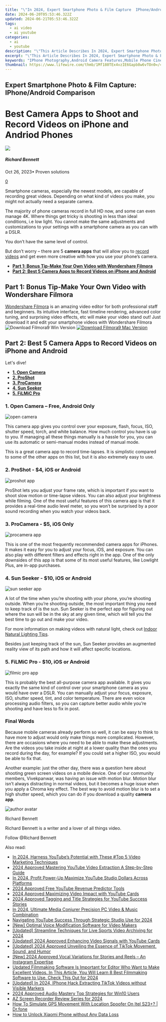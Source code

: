 ```yaml
---
title: "\"In 2024, Expert Smartphone Photo & Film Capture  IPhone/Android Comparison\""
date: 2024-06-20T05:53:46.322Z
updated: 2024-06-21T05:53:46.322Z
tags:
  - ai video
  - ai youtube
categories:
  - ai
  - youtube
description: "\"This Article Describes In 2024, Expert Smartphone Photo & Film Capture: IPhone/Android Comparison\""
excerpt: "\"This Article Describes In 2024, Expert Smartphone Photo & Film Capture: IPhone/Android Comparison\""
keywords: "IPhone Photography,Android Camera Features,Mobile Phone Cinematography,IOS vs Android Imaging,Smartphone Film Quality,Photo Apps for IPhone/Android,Best Camera Phones"
thumbnail: https://www.lifewire.com/thmb/1Mf180TEx4vzIE6Gapb8w6vTOn0=/400x300/filters:no_upscale():max_bytes(150000):strip_icc()/gig-57c732ed3df78c71b60e7aa5.jpg
---
```


## Expert Smartphone Photo & Film Capture: IPhone/Android Comparison

# Best Camera Apps to Shoot and Record Videos on iPhone and Andriod Phones

![](https://images.wondershare.com/filmora/article-images/richard-bennett.jpg)

##### Richard Bennett

 Oct 26, 2023• Proven solutions

[0](#commentsBoxSeoTemplate)

Smartphone cameras, especially the newest models, are capable of recording great videos. Depending on what kind of videos you make, you might not actually need a separate camera.

The majority of phone cameras record in full HD now, and some can even manage 4K. Where things get tricky is shooting in less than ideal conditions, i.e low light. You cannot make the same adjustments and customizations to your settings with a smartphone camera as you can with a DSLR.

You don’t have the same level of control.

But don’t worry – there are 5 **camera apps** that will allow you to [record videos](https://tools.techidaily.com/wondershare/filmora/download/) and get even more creative with how you use your phone’s camera.

* [**Part 1: Bonus Tip-Make Your Own Video with Wondershare Filmora**](#part1)
* [**Part 2: Best 5 Camera Apps to Record Videos on iPhone and Android**](#part2)

## Part 1: Bonus Tip-Make Your Own Video with Wondershare Filmora

[Wondershare Filmora](https://tools.techidaily.com/wondershare/filmora/download/) is an amazing video editor for both professional staff and beginners. Its intuitive interface, fast timeline rendering, advanced color tuning, and surprising video effects, etc will make your video stand out! Just download it and edit your smartphone videos with Wondershare Filmora![![Download Filmora9 Win Version](https://images.wondershare.com/filmora/guide/download-btn-win.jpg) ](https://tools.techidaily.com/wondershare/filmora/download/) [![Download Filmora9 Mac Version](https://images.wondershare.com/filmora/guide/download-btn-mac.jpg) ](https://tools.techidaily.com/wondershare/filmora/download/)

## Part 2: Best 5 Camera Apps to Record Videos on iPhone and Android

Let's dive!

* [**1\. Open Camera**](#open)
* [**2. ProShot**](#proshot)
* [**3\. ProCamera**](#procamera)
* [**4\. Sun Seeker**](#sun)
* [**5\. FiLMiC Pro**](#filmic)

### 1\. Open Camera – Free, Android Only

![open camera](https://images.wondershare.com/filmora/article-images/open-camera1.png)

This camera app gives you control over your exposure, flash, focus, ISO, shutter speed, torch, and white balance. How much control you have is up to you. If managing all these things manually is a hassle for you, you can use its automatic or semi-manual modes instead of manual mode.

This is a great camera app to record time-lapses. It is simplistic compared to some of the other apps on this list, but it is also extremely easy to use.

### 2\. ProShot - $4, iOS or Android

![proshot app](https://images.wondershare.com/filmora/article-images/proshot2.png)

ProShot lets you adjust your frame rate, which is important if you want to shoot slow motion or time-lapse videos. You can also adjust your brightness while filming. One of the most useful features of this camera app is that it provides a real-time audio level meter, so you won’t be surprised by a poor sound recording when you watch your videos back.

### 3\. ProCamera - $5, iOS Only

![procamera app](https://images.wondershare.com/filmora/article-images/procamera3.png)

This is one of the most frequently recommended camera apps for iPhones. It makes it easy for you to adjust your focus, iOS, and exposure. You can also play with different filters and effects right in the app. One of the only downsides of this app is that some of its most useful features, like Lowlight Plus, are in-app purchases.

### 4\. Sun Seeker - $10, iOS or Android

![sun seeker app](https://images.wondershare.com/filmora/article-images/sun-seeker4.png)

A lot of the time when you’re shooting with your phone, you’re shooting outside. When you’re shooting outside, the most important thing you need to keep track of is the sun. Sun Seeker is the perfect app for figuring out where the sun will be in the sky at any given time, which will tell you the best time to go out and make your video.

For more information on making videos with natural light, check out [Indoor Natural Lighting Tips](https://tools.techidaily.com/wondershare/filmora/download/).

Besides just keeping track of the sun, Sun Seeker provides an augmented reality view of its path and how it will affect specific locations.

### 5\. FiLMiC Pro - $10, iOS or Android

![filmic pro app](https://images.wondershare.com/filmora/article-images/filmic-pro5.png)

This is probably the best all-purpose camera app available. It gives you exactly the same kind of control over your smartphone camera as you would have over a DSLR. You can manually adjust your focus, exposure, ISO, shutter speed, tint, and color temperature. There are even voice processing audio filters, so you can capture better audio while you’re shooting and have less to fix in post.

### Final Words

Because mobile cameras already perform so well, it can be easy to think to have more to adjust would only make things more complicated. However, there are occasions where you need to be able to make these adjustments. Are the videos you take inside at night at a lower quality than the ones you record during the day, for example? If you could set a higher ISO, you would be able to fix that.

Another example: just the other day, there was a question here about shooting green screen videos on a mobile device. One of our community members, Vivekpanwar, was having an issue with motion blur. Motion blur isn’t always distracting in normal videos, but it becomes a huge issue when you apply a Chroma key effect. The best way to avoid motion blur is to set a high shutter speed, which you can do if you download a quality **camera app**.

![author avatar](https://images.wondershare.com/filmora/article-images/richard-bennett.jpg)

Richard Bennett

Richard Bennett is a writer and a lover of all things video.

Follow @Richard Bennett

<span class="atpl-alsoreadstyle">Also read:</span>
<div><ul>
<li><a href="https://youtube-stream.techidaily.com/in-2024-harness-youtubes-potential-with-these-top-5-video-marketing-techniques/"><u>In 2024, Harness YouTube’s Potential with These #Top 5 Video Marketing Techniques</u></a></li>
<li><a href="https://youtube-stream.techidaily.com/2024-approved-mastering-youtube-video-extraction-a-step-by-step-guide/"><u>2024 Approved  Mastering YouTube Video Extraction  A Step-by-Step Guide</u></a></li>
<li><a href="https://youtube-stream.techidaily.com/in-2024-profit-power-up-maximize-youtube-studio-dollars-across-platforms/"><u>In 2024, Profit Power-Up  Maximize YouTube Studio Dollars Across Platforms</u></a></li>
<li><a href="https://youtube-stream.techidaily.com/2024-approved-free-youtube-revenue-predictor-tools/"><u>2024 Approved  Free YouTube Revenue Predictor Tools</u></a></li>
<li><a href="https://youtube-stream.techidaily.com/2024-approved-maximizing-video-impact-with-youtube-cards/"><u>2024 Approved  Maximizing Video Impact with YouTube Cards</u></a></li>
<li><a href="https://youtube-stream.techidaily.com/2024-approved-tagging-and-title-strategies-for-youtube-success-stories/"><u>2024 Approved  Tagging and Title Strategies for YouTube Success Stories</u></a></li>
<li><a href="https://youtube-stream.techidaily.com/in-2024-ultimate-media-conjurer-precision-pc-video-and-music-combination/"><u>In 2024, Ultimate Media Conjurer  Precision PC Video & Music Combination</u></a></li>
<li><a href="https://youtube-stream.techidaily.com/navigating-youtube-success-through-strategic-studio-use-for-2024/"><u>Navigating YouTube Success Through Strategic Studio Use for 2024</u></a></li>
<li><a href="https://youtube-stream.techidaily.com/new-optimal-voice-modification-software-for-video-makers/"><u>[New] Optimal Voice Modification Software for Video Makers</u></a></li>
<li><a href="https://video-capture.techidaily.com/updated-streamline-techniques-for-live-sports-video-archiving-for-2024/"><u>[Updated] Streamline Techniques for Live Sports Video Archiving for 2024</u></a></li>
<li><a href="https://facebook-video-share.techidaily.com/updated-2024-approved-enhancing-video-signals-with-youtube-cards/"><u>[Updated] 2024 Approved  Enhancing Video Signals with YouTube Cards</u></a></li>
<li><a href="https://tiktok-clips.techidaily.com/updated-2024-approved-unveiling-the-essence-of-tiktok-movement-sound-and-humor/"><u>[Updated] 2024 Approved  Unveiling the Essence of TikTok  Movement, Sound, and Humor</u></a></li>
<li><a href="https://instagram-video-recordings.techidaily.com/new-2024-approved-vocal-variations-for-stories-and-reels-an-instagram-expertise/"><u>[New] 2024 Approved  Vocal Variations for Stories and Reels – An Instagram Expertise</u></a></li>
<li><a href="https://ai-driven-video-production.techidaily.com/1714191424704-updated-filmmaking-software-is-important-for-editor-who-want-to-make-excellent-videos-in-this-article-you-will-learn-8-best-filmmaking-software-to-use-check/"><u>Updated Filmmaking Software Is Important for Editor Who Want to Make Excellent Videos. In This Article, You Will Learn 8 Best Filmmaking Software to Use. Check This Out for 2024</u></a></li>
<li><a href="https://tiktok-videos.techidaily.com/updated-in-2024-iphone-hack-extracting-tiktok-videos-without-visible-markers/"><u>[Updated] In 2024, IPhone Hack  Extracting TikTok Videos without Visible Markers</u></a></li>
<li><a href="https://extra-tips.techidaily.com/2024-approved-audio-mastery-top-strategies-for-win10-users/"><u>2024 Approved  Audio Mastery  Top Strategies for Win10 Users</u></a></li>
<li><a href="https://screen-video-capture.techidaily.com/az-screen-recorder-review-series-for-2024/"><u>AZ Screen Recorder Review Series for 2024</u></a></li>
<li><a href="https://fake-location.techidaily.com/how-to-simulate-gps-movement-with-location-spoofer-on-itel-s23plus-drfone-by-drfone-virtual-android/"><u>How To Simulate GPS Movement With Location Spoofer On Itel S23+? | Dr.fone</u></a></li>
<li><a href="https://unlock-android.techidaily.com/how-to-unlock-xiaomi-phone-without-any-data-loss-by-drfone-android/"><u>How to Unlock Xiaomi Phone without Any Data Loss</u></a></li>
</ul></div>

<ins class="adsbygoogle"
      style="display:block"
      data-ad-client="ca-pub-7571918770474297"
      data-ad-slot="8358498916"
      data-ad-format="auto"
      data-full-width-responsive="true"></ins>